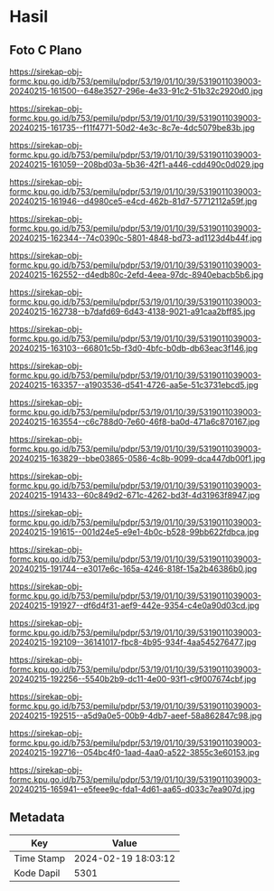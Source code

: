 # Hasil

## Foto C Plano

https://sirekap-obj-formc.kpu.go.id/b753/pemilu/pdpr/53/19/01/10/39/5319011039003-20240215-161500--648e3527-296e-4e33-91c2-51b32c2920d0.jpg

https://sirekap-obj-formc.kpu.go.id/b753/pemilu/pdpr/53/19/01/10/39/5319011039003-20240215-161735--f11f4771-50d2-4e3c-8c7e-4dc5079be83b.jpg

https://sirekap-obj-formc.kpu.go.id/b753/pemilu/pdpr/53/19/01/10/39/5319011039003-20240215-161059--208bd03a-5b36-42f1-a446-cdd490c0d029.jpg

https://sirekap-obj-formc.kpu.go.id/b753/pemilu/pdpr/53/19/01/10/39/5319011039003-20240215-161946--d4980ce5-e4cd-462b-81d7-57712112a59f.jpg

https://sirekap-obj-formc.kpu.go.id/b753/pemilu/pdpr/53/19/01/10/39/5319011039003-20240215-162344--74c0390c-5801-4848-bd73-ad1123d4b44f.jpg

https://sirekap-obj-formc.kpu.go.id/b753/pemilu/pdpr/53/19/01/10/39/5319011039003-20240215-162552--d4edb80c-2efd-4eea-97dc-8940ebacb5b6.jpg

https://sirekap-obj-formc.kpu.go.id/b753/pemilu/pdpr/53/19/01/10/39/5319011039003-20240215-162738--b7dafd69-6d43-4138-9021-a91caa2bff85.jpg

https://sirekap-obj-formc.kpu.go.id/b753/pemilu/pdpr/53/19/01/10/39/5319011039003-20240215-163103--66801c5b-f3d0-4bfc-b0db-db63eac3f146.jpg

https://sirekap-obj-formc.kpu.go.id/b753/pemilu/pdpr/53/19/01/10/39/5319011039003-20240215-163357--a1903536-d541-4726-aa5e-51c3731ebcd5.jpg

https://sirekap-obj-formc.kpu.go.id/b753/pemilu/pdpr/53/19/01/10/39/5319011039003-20240215-163554--c6c788d0-7e60-46f8-ba0d-471a6c870167.jpg

https://sirekap-obj-formc.kpu.go.id/b753/pemilu/pdpr/53/19/01/10/39/5319011039003-20240215-163829--bbe03865-0586-4c8b-9099-dca447db00f1.jpg

https://sirekap-obj-formc.kpu.go.id/b753/pemilu/pdpr/53/19/01/10/39/5319011039003-20240215-191433--60c849d2-671c-4262-bd3f-4d31963f8947.jpg

https://sirekap-obj-formc.kpu.go.id/b753/pemilu/pdpr/53/19/01/10/39/5319011039003-20240215-191615--001d24e5-e9e1-4b0c-b528-99bb622fdbca.jpg

https://sirekap-obj-formc.kpu.go.id/b753/pemilu/pdpr/53/19/01/10/39/5319011039003-20240215-191744--e3017e6c-165a-4246-818f-15a2b46386b0.jpg

https://sirekap-obj-formc.kpu.go.id/b753/pemilu/pdpr/53/19/01/10/39/5319011039003-20240215-191927--df6d4f31-aef9-442e-9354-c4e0a90d03cd.jpg

https://sirekap-obj-formc.kpu.go.id/b753/pemilu/pdpr/53/19/01/10/39/5319011039003-20240215-192109--36141017-fbc8-4b95-934f-4aa545276477.jpg

https://sirekap-obj-formc.kpu.go.id/b753/pemilu/pdpr/53/19/01/10/39/5319011039003-20240215-192256--5540b2b9-dc11-4e00-93f1-c9f007674cbf.jpg

https://sirekap-obj-formc.kpu.go.id/b753/pemilu/pdpr/53/19/01/10/39/5319011039003-20240215-192515--a5d9a0e5-00b9-4db7-aeef-58a862847c98.jpg

https://sirekap-obj-formc.kpu.go.id/b753/pemilu/pdpr/53/19/01/10/39/5319011039003-20240215-192716--054bc4f0-1aad-4aa0-a522-3855c3e60153.jpg

https://sirekap-obj-formc.kpu.go.id/b753/pemilu/pdpr/53/19/01/10/39/5319011039003-20240215-165941--e5feee9c-fda1-4d61-aa65-d033c7ea907d.jpg


## Metadata

| Key        | Value               |
| ---------- | ------------------- |
| Time Stamp | 2024-02-19 18:03:12 |
| Kode Dapil | 5301                |



